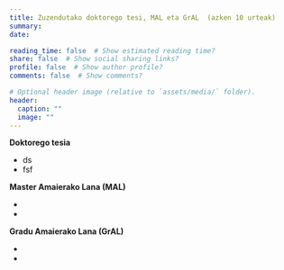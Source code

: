 ```yaml
---
title: Zuzendutako doktorego tesi, MAL eta GrAL  (azken 10 urteak)
summary: 
date: 

reading_time: false  # Show estimated reading time?
share: false  # Show social sharing links?
profile: false  # Show author profile?
comments: false  # Show comments?

# Optional header image (relative to `assets/media/` folder).
header:
  caption: ""
  image: ""
---
```


 <!-- Urtearen araberako hurrenkera --> 

**Doktorego tesia**

- ds
- fsf

**Master Amaierako Lana (MAL)**

-
-


**Gradu Amaierako Lana (GrAL)**

-
-

